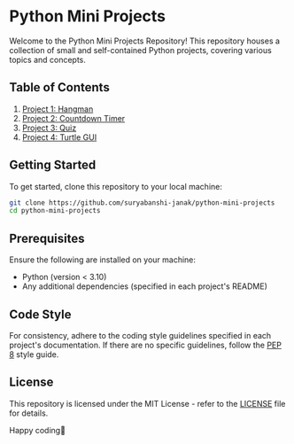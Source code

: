 # Python Mini Projects

Welcome to the Python Mini Projects Repository! This repository houses a collection of small and self-contained Python projects, covering various topics and concepts.

## Table of Contents

1. [Project 1: Hangman](./hangman)
2. [Project 2: Countdown Timer](./countdown-timer)
3. [Project 3: Quiz](./quiz)
4. [Project 4: Turtle GUI](./turtle)

## Getting Started

To get started, clone this repository to your local machine:

```bash
git clone https://github.com/suryabanshi-janak/python-mini-projects
cd python-mini-projects
```

## Prerequisites

Ensure the following are installed on your machine:

- Python (version < 3.10)
- Any additional dependencies (specified in each project's README)

## Code Style

For consistency, adhere to the coding style guidelines specified in each project's documentation. If there are no specific guidelines, follow the [PEP 8](https://www.python.org/dev/peps/pep-0008/) style guide.

## License

This repository is licensed under the MIT License - refer to the [LICENSE](LICENSE) file for details.

Happy coding🚀
